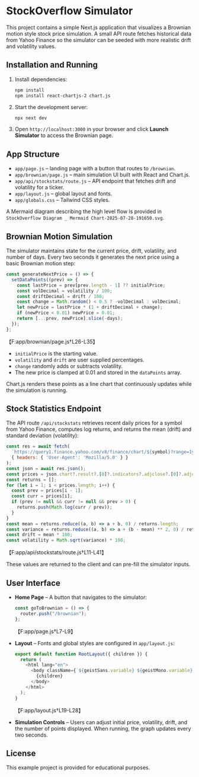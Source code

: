 # StockOverflow Simulator

This project contains a simple Next.js application that visualizes a Brownian motion style stock price simulation. A small API route fetches historical data from Yahoo Finance so the simulator can be seeded with more realistic drift and volatility values.

## Installation and Running

1. Install dependencies:
   ```bash
   npm install
   npm install react-chartjs-2 chart.js
   ```
2. Start the development server:
   ```bash
   npx next dev
   ```
3. Open `http://localhost:3000` in your browser and click **Launch Simulator** to access the Brownian page.

## App Structure

- `app/page.js` – landing page with a button that routes to `/brownian`.
- `app/brownian/page.js` – main simulation UI built with React and Chart.js.
- `app/api/stockstats/route.js` – API endpoint that fetches drift and volatility for a ticker.
- `app/layout.js` – global layout and fonts.
- `app/globals.css` – Tailwind CSS styles.

A Mermaid diagram describing the high level flow is provided in `StockOverflow Diagram _ Mermaid Chart-2025-07-28-191650.svg`.

## Brownian Motion Simulation

The simulator maintains state for the current price, drift, volatility, and number of days. Every two seconds it generates the next price using a basic Brownian motion step:

```javascript
const generateNextPrice = () => {
  setDataPoints((prev) => {
    const lastPrice = prev[prev.length - 1] ?? initialPrice;
    const volDecimal = volatility / 100;
    const driftDecimal = drift / 100;
    const change = Math.random() < 0.5 ? -volDecimal : volDecimal;
    let newPrice = lastPrice * (1 + driftDecimal + change);
    if (newPrice < 0.01) newPrice = 0.01;
    return [...prev, newPrice].slice(-days);
  });
};
```
【F:app/brownian/page.js†L26-L35】

- `initialPrice` is the starting value.
- `volatility` and `drift` are user supplied percentages.
- `change` randomly adds or subtracts volatility.
- The new price is clamped at 0.01 and stored in the `dataPoints` array.

Chart.js renders these points as a line chart that continuously updates while the simulation is running.

## Stock Statistics Endpoint

The API route `/api/stockstats` retrieves recent daily prices for a symbol from Yahoo Finance, computes log returns, and returns the mean (drift) and standard deviation (volatility):

```javascript
const res = await fetch(
  `https://query1.finance.yahoo.com/v8/finance/chart/${symbol}?range=1y&interval=1d`,
  { headers: { 'User-Agent': 'Mozilla/5.0' } }
);
const json = await res.json();
const prices = json.chart?.result?.[0]?.indicators?.adjclose?.[0]?.adjclose || [];
const returns = [];
for (let i = 1; i < prices.length; i++) {
  const prev = prices[i - 1];
  const curr = prices[i];
  if (prev != null && curr != null && prev > 0) {
    returns.push(Math.log(curr / prev));
  }
}
const mean = returns.reduce((a, b) => a + b, 0) / returns.length;
const variance = returns.reduce((a, b) => a + (b - mean) ** 2, 0) / returns.length;
const drift = mean * 100;
const volatility = Math.sqrt(variance) * 100;
```
【F:app/api/stockstats/route.js†L11-L41】

These values are returned to the client and can pre-fill the simulator inputs.

## User Interface

- **Home Page** – A button that navigates to the simulator:
  ```javascript
  const goToBrownian = () => {
    router.push("/brownian");
  };
  ```
  【F:app/page.js†L7-L9】

- **Layout** – Fonts and global styles are configured in `app/layout.js`:
  ```javascript
  export default function RootLayout({ children }) {
    return (
      <html lang="en">
        <body className={`${geistSans.variable} ${geistMono.variable} antialiased`}>
          {children}
        </body>
      </html>
    );
  }
  ```
  【F:app/layout.js†L19-L28】

- **Simulation Controls** – Users can adjust initial price, volatility, drift, and the number of points displayed. When running, the graph updates every two seconds.

## License

This example project is provided for educational purposes.
